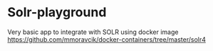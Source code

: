 Solr-playground
===============

Very basic app to integrate with SOLR using docker image https://github.com/mmoravcik/docker-containers/tree/master/solr4
